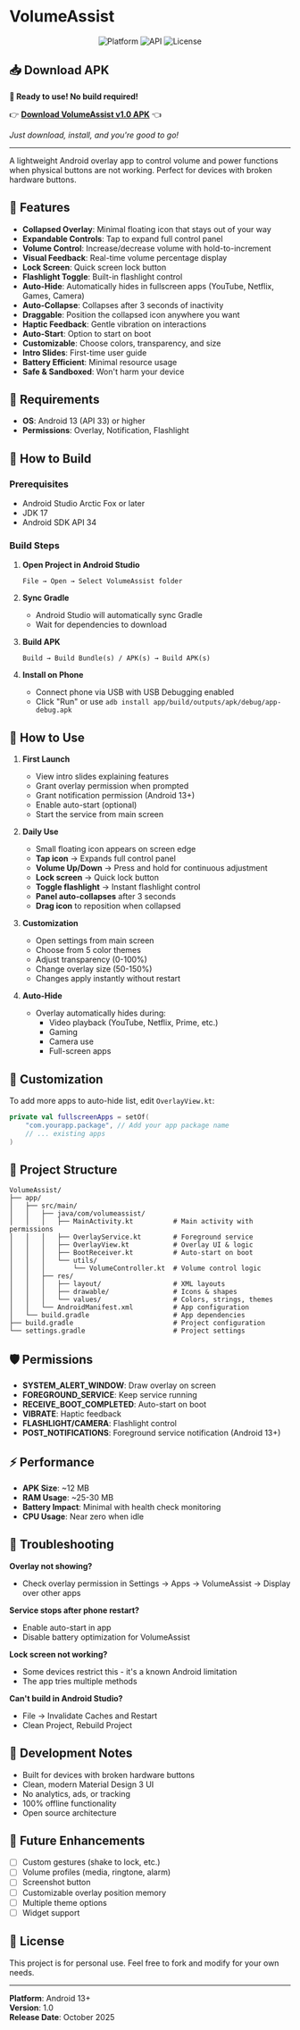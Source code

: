# VolumeAssist

<p align="center">
  <img src="https://img.shields.io/badge/Platform-Android-brightgreen" alt="Platform">
  <img src="https://img.shields.io/badge/API-33%2B-blue" alt="API">
  <img src="https://img.shields.io/badge/License-Personal-red" alt="License">
</p>

## 📥 **Download APK**

**🎉 Ready to use! No build required!**

👉 **[Download VolumeAssist v1.0 APK](releases/VolumeAssist-v1.0.apk)** 👈

*Just download, install, and you're good to go!*

---

A lightweight Android overlay app to control volume and power functions when physical buttons are not working. Perfect for devices with broken hardware buttons.

## 🎯 Features

- **Collapsed Overlay**: Minimal floating icon that stays out of your way
- **Expandable Controls**: Tap to expand full control panel
- **Volume Control**: Increase/decrease volume with hold-to-increment
- **Visual Feedback**: Real-time volume percentage display
- **Lock Screen**: Quick screen lock button
- **Flashlight Toggle**: Built-in flashlight control
- **Auto-Hide**: Automatically hides in fullscreen apps (YouTube, Netflix, Games, Camera)
- **Auto-Collapse**: Collapses after 3 seconds of inactivity
- **Draggable**: Position the collapsed icon anywhere you want
- **Haptic Feedback**: Gentle vibration on interactions
- **Auto-Start**: Option to start on boot
- **Customizable**: Choose colors, transparency, and size
- **Intro Slides**: First-time user guide
- **Battery Efficient**: Minimal resource usage
- **Safe & Sandboxed**: Won't harm your device

## 📱 Requirements

- **OS**: Android 13 (API 33) or higher
- **Permissions**: Overlay, Notification, Flashlight

## 🚀 How to Build

### Prerequisites
- Android Studio Arctic Fox or later
- JDK 17
- Android SDK API 34

### Build Steps

1. **Open Project in Android Studio**
   ```
   File → Open → Select VolumeAssist folder
   ```

2. **Sync Gradle**
   - Android Studio will automatically sync Gradle
   - Wait for dependencies to download

3. **Build APK**
   ```
   Build → Build Bundle(s) / APK(s) → Build APK(s)
   ```

4. **Install on Phone**
   - Connect phone via USB with USB Debugging enabled
   - Click "Run" or use `adb install app/build/outputs/apk/debug/app-debug.apk`

## 🎨 How to Use

1. **First Launch**
   - View intro slides explaining features
   - Grant overlay permission when prompted
   - Grant notification permission (Android 13+)
   - Enable auto-start (optional)
   - Start the service from main screen

2. **Daily Use**
   - Small floating icon appears on screen edge
   - **Tap icon** → Expands full control panel
   - **Volume Up/Down** → Press and hold for continuous adjustment
   - **Lock screen** → Quick lock button
   - **Toggle flashlight** → Instant flashlight control
   - **Panel auto-collapses** after 3 seconds
   - **Drag icon** to reposition when collapsed

3. **Customization**
   - Open settings from main screen
   - Choose from 5 color themes
   - Adjust transparency (0-100%)
   - Change overlay size (50-150%)
   - Changes apply instantly without restart

4. **Auto-Hide**
   - Overlay automatically hides during:
     - Video playback (YouTube, Netflix, Prime, etc.)
     - Gaming
     - Camera use
     - Full-screen apps

## 🔧 Customization

To add more apps to auto-hide list, edit `OverlayView.kt`:

```kotlin
private val fullscreenApps = setOf(
    "com.yourapp.package", // Add your app package name
    // ... existing apps
)
```

## 📂 Project Structure

```
VolumeAssist/
├── app/
│   ├── src/main/
│   │   ├── java/com/volumeassist/
│   │   │   ├── MainActivity.kt          # Main activity with permissions
│   │   │   ├── OverlayService.kt        # Foreground service
│   │   │   ├── OverlayView.kt           # Overlay UI & logic
│   │   │   ├── BootReceiver.kt          # Auto-start on boot
│   │   │   └── utils/
│   │   │       └── VolumeController.kt  # Volume control logic
│   │   ├── res/
│   │   │   ├── layout/                  # XML layouts
│   │   │   ├── drawable/                # Icons & shapes
│   │   │   └── values/                  # Colors, strings, themes
│   │   └── AndroidManifest.xml          # App configuration
│   └── build.gradle                     # App dependencies
├── build.gradle                         # Project configuration
└── settings.gradle                      # Project settings
```

## 🛡️ Permissions

- **SYSTEM_ALERT_WINDOW**: Draw overlay on screen
- **FOREGROUND_SERVICE**: Keep service running
- **RECEIVE_BOOT_COMPLETED**: Auto-start on boot
- **VIBRATE**: Haptic feedback
- **FLASHLIGHT/CAMERA**: Flashlight control
- **POST_NOTIFICATIONS**: Foreground service notification (Android 13+)

## ⚡ Performance

- **APK Size**: ~12 MB
- **RAM Usage**: ~25-30 MB
- **Battery Impact**: Minimal with health check monitoring
- **CPU Usage**: Near zero when idle

## 🐛 Troubleshooting

**Overlay not showing?**
- Check overlay permission in Settings → Apps → VolumeAssist → Display over other apps

**Service stops after phone restart?**
- Enable auto-start in app
- Disable battery optimization for VolumeAssist

**Lock screen not working?**
- Some devices restrict this - it's a known Android limitation
- The app tries multiple methods

**Can't build in Android Studio?**
- File → Invalidate Caches and Restart
- Clean Project, Rebuild Project

## 📝 Development Notes

- Built for devices with broken hardware buttons
- Clean, modern Material Design 3 UI
- No analytics, ads, or tracking
- 100% offline functionality
- Open source architecture

## 🔄 Future Enhancements

- [ ] Custom gestures (shake to lock, etc.)
- [ ] Volume profiles (media, ringtone, alarm)
- [ ] Screenshot button
- [ ] Customizable overlay position memory
- [ ] Multiple theme options
- [ ] Widget support

## 📄 License

This project is for personal use. Feel free to fork and modify for your own needs.

---

**Platform**: Android 13+  
**Version**: 1.0  
**Release Date**: October 2025

